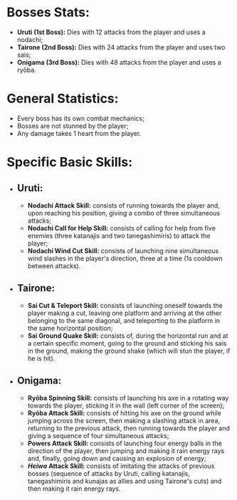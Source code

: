 # Bosses Stats:
- **Uruti (1st Boss):** Dies with 12 attacks from the player and uses a nodachi;
- **Tairone (2nd Boss):** Dies with 24 attacks from the player and uses two sais;
- **Onigama (3rd Boss):** Dies with 48 attacks from the player and uses a ryōba.

# General Statistics:
- Every boss has its own combat mechanics;
- Bosses are not stunned by the player;
- Any damage takes 1 heart from the player.

# Specific Basic Skills:
- ## Uruti:
  - **Nodachi Attack Skill:** consists of running towards the player and, upon reaching his position, giving a combo of three simultaneous attacks;
  - **Nodachi Call for Help Skill:** consists of calling for help from five enemies (three katanajis and two tanegashimiris) to attack the player;
  - **Nodachi Wind Cut Skill:** consists of launching nine simultaneous wind slashes in the player's direction, three at a time (1s cooldown between attacks).

- ## Tairone:
  - **Sai Cut & Teleport Skill:** consists of launching oneself towards the player making a cut, leaving one platform and arriving at the other belonging to the same diagonal, and teleporting to the platform in the same horizontal position;
  - **Sai Ground Quake Skill:** consists of, during the horizontal run and at a certain specific moment, going to the ground and sticking his sais in the ground, making the ground shake (which will stun the player, if he is hit).

- ## Onigama:
  - **Ryōba Spinning Skill:** consists of launching his axe in a rotating way towards the player, sticking it in the wall (left corner of the screen);
  - **Ryōba Attack Skill:** consists of hitting his axe on the ground while jumping across the screen, then making a slashing attack in area, returning to the previous attack, then running towards the player and giving a sequence of four simultaneous attacks;
  - **Powers Attack Skill:** consists of launching four energy balls in the direction of the player, then jumping and making it rain energy rays and, finally, going down and causing an explosion of energy;
  - **_Heiwa_ Attack Skill:** consists of imitating the attacks of previous bosses (sequence of attacks by Uruti, calling katanajis, tanegashimiris and kunajas as allies and using Tairone's cuts) and then making it rain energy rays.
